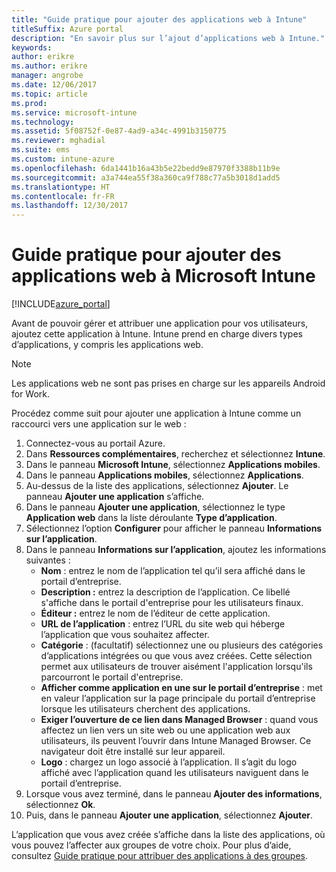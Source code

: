 ```yaml
---
title: "Guide pratique pour ajouter des applications web à Intune"
titleSuffix: Azure portal
description: "En savoir plus sur l’ajout d’applications web à Intune."
keywords: 
author: erikre
ms.author: erikre
manager: angrobe
ms.date: 12/06/2017
ms.topic: article
ms.prod: 
ms.service: microsoft-intune
ms.technology: 
ms.assetid: 5f08752f-0e87-4ad9-a34c-4991b3150775
ms.reviewer: mghadial
ms.suite: ems
ms.custom: intune-azure
ms.openlocfilehash: 6da1441b16a43b5e22bedd9e87970f3388b11b9e
ms.sourcegitcommit: a3a744ea55f38a360ca9f788c77a5b3018d1add5
ms.translationtype: HT
ms.contentlocale: fr-FR
ms.lasthandoff: 12/30/2017
---
```

# <a name="how-to-add-web-apps-to-microsoft-intune"></a>Guide pratique pour ajouter des applications web à Microsoft Intune

[!INCLUDE[azure_portal](./includes/azure_portal.md)]

Avant de pouvoir gérer et attribuer une application pour vos utilisateurs, ajoutez cette application à Intune. Intune prend en charge divers types d’applications, y compris les applications web.

> [!Note]
> Les applications web ne sont pas prises en charge sur les appareils Android for Work.

Procédez comme suit pour ajouter une application à Intune comme un raccourci vers une application sur le web :

1. Connectez-vous au portail Azure.
2. Dans **Ressources complémentaires**, recherchez et sélectionnez **Intune**.
3. Dans le panneau **Microsoft Intune**, sélectionnez **Applications mobiles**.
4. Dans le panneau **Applications mobiles**, sélectionnez **Applications**.
5. Au-dessus de la liste des applications, sélectionnez **Ajouter**. Le panneau **Ajouter une application** s’affiche.
6. Dans le panneau **Ajouter une application**, sélectionnez le type **Application web** dans la liste déroulante **Type d’application**.
7. Sélectionnez l’option **Configurer** pour afficher le panneau **Informations sur l’application**.
8. Dans le panneau **Informations sur l’application**, ajoutez les informations suivantes :
    - **Nom** : entrez le nom de l’application tel qu’il sera affiché dans le portail d’entreprise.
    - **Description :** entrez la description de l’application. Ce libellé s'affiche dans le portail d'entreprise pour les utilisateurs finaux.
    - **Éditeur :** entrez le nom de l’éditeur de cette application.
    - **URL de l’application** : entrez l’URL du site web qui héberge l’application que vous souhaitez affecter.
    - **Catégorie** : (facultatif) sélectionnez une ou plusieurs des catégories d’applications intégrées ou que vous avez créées. Cette sélection permet aux utilisateurs de trouver aisément l'application lorsqu'ils parcourront le portail d'entreprise.
    - **Afficher comme application en une sur le portail d’entreprise** : met en valeur l’application sur la page principale du portail d’entreprise lorsque les utilisateurs cherchent des applications.
    - **Exiger l’ouverture de ce lien dans Managed Browser** : quand vous affectez un lien vers un site web ou une application web aux utilisateurs, ils peuvent l’ouvrir dans Intune Managed Browser. Ce navigateur doit être installé sur leur appareil.
    - **Logo** : chargez un logo associé à l’application. Il s’agit du logo affiché avec l’application quand les utilisateurs naviguent dans le portail d’entreprise.
9. Lorsque vous avez terminé, dans le panneau **Ajouter des informations**, sélectionnez **Ok**.
10. Puis, dans le panneau **Ajouter une application**, sélectionnez **Ajouter**.

L’application que vous avez créée s’affiche dans la liste des applications, où vous pouvez l’affecter aux groupes de votre choix. Pour plus d’aide, consultez [Guide pratique pour attribuer des applications à des groupes](apps-deploy.md).